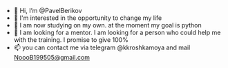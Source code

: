 - 👋 Hi, I’m @PavelBerikov
- 👀  I'm interested in the opportunity to change my life
- 🌱 I am now studying on my own. at the moment my goal is python
- 💞️ I am looking for a mentor. I am looking for a person who could help me with the training. I promise to give 100%
- 📫 you can contact me via telegram @kkroshkamoya and mail NoooB199505@gmail.com
<!---
PavelBerikov/PavelBerikov is a ✨ special ✨ repository because its `README.md` (this file) appears on your GitHub profile.
You can click the Preview link to take a look at your changes.
--->
